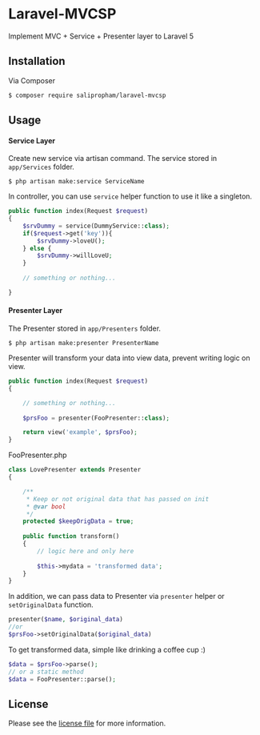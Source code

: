 # Laravel-MVCSP

Implement MVC + Service + Presenter layer to Laravel 5

## Installation

Via Composer

``` bash
$ composer require salipropham/laravel-mvcsp
```

## Usage

#### Service Layer

Create new service via artisan command. The service stored in `app/Services` folder.
```
$ php artisan make:service ServiceName
```

In controller, you can use `service` helper function to use it like a singleton.
```php
public function index(Request $request)
{
    $srvDummy = service(DummyService::class);    
    if($request->get('key')){
        $srvDummy->loveU();
    } else {
        $srvDummy->willLoveU;
    }
    
    // something or nothing...

}

```


#### Presenter Layer

The Presenter stored in `app/Presenters` folder.
```
$ php artisan make:presenter PresenterName
```

Presenter will transform your data into view data, prevent writing logic on view. 
```php
public function index(Request $request)
{

    // something or nothing...
    
    $prsFoo = presenter(FooPresenter::class);

    return view('example', $prsFoo);
}
```
 
 
FooPresenter.php
```php
class LovePresenter extends Presenter
{

    /**
     * Keep or not original data that has passed on init
     * @var bool
     */
    protected $keepOrigData = true;
 
    public function transform()
    {
        // logic here and only here
        
        $this->mydata = 'transformed data';
    }
}
```

In addition, we can pass data to Presenter via `presenter` helper or `setOriginalData` function.
```php
presenter($name, $original_data)
//or
$prsFoo->setOriginalData($original_data)
``` 
To get transformed data, simple like drinking a coffee cup :)
```php
$data = $prsFoo->parse();
// or a static method
$data = FooPresenter::parse();
```



## License

Please see the [license file](license.md) for more information.


